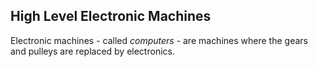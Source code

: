 
## High Level Electronic Machines

Electronic machines - called *computers* - are machines where the gears and pulleys are replaced by electronics.
